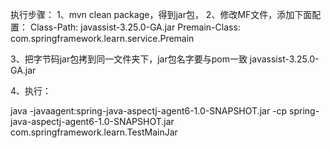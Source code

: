 
执行步骤：
1、mvn clean package，得到jar包，
2、修改MF文件，添加下面配置：
Class-Path: javassist-3.25.0-GA.jar
Premain-Class: com.springframework.learn.service.Premain

3、把字节码jar包拷到同一文件夹下，jar包名字要与pom一致 javassist-3.25.0-GA.jar

4、执行：

java -javaagent:spring-java-aspectj-agent6-1.0-SNAPSHOT.jar -cp spring-java-aspectj-agent6-1.0-SNAPSHOT.jar com.springframework.learn.TestMainJar